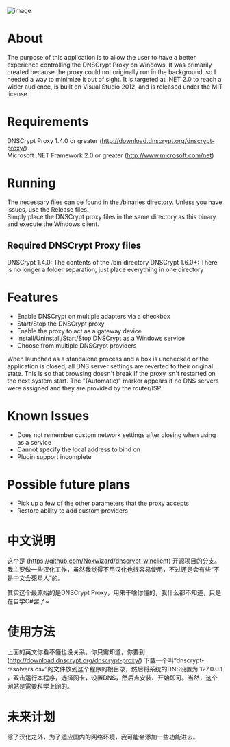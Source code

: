 ![image](https://raw.github.com/Noxwizard/dnscrypt-winclient/master/screenshot.png)

About
=====
The purpose of this application is to allow the user to have a better experience controlling the DNSCrypt Proxy on Windows. It was primarily created because the proxy could not originally run in the background, so I needed a way to minimize it out of sight. It is targeted at .NET 2.0 to reach a wider audience, is built on Visual Studio 2012, and is released under the MIT license.

Requirements
============
DNSCrypt Proxy 1.4.0 or greater (http://download.dnscrypt.org/dnscrypt-proxy/)  
Microsoft .NET Framework 2.0 or greater (http://www.microsoft.com/net)

Running
=======
The necessary files can be found in the /binaries directory. Unless you have issues, use the Release files.  
Simply place the DNSCrypt proxy files in the same directory as this binary and execute the Windows client.

Required DNSCrypt Proxy files
-----------------------------
DNSCrypt 1.4.0: The contents of the /bin directory
DNSCrypt 1.6.0+: There is no longer a folder separation, just place everything in one directory

Features
========
- Enable DNSCrypt on multiple adapters via a checkbox
- Start/Stop the DNSCrypt proxy
- Enable the proxy to act as a gateway device
- Install/Uninstall/Start/Stop DNSCrypt as a Windows service
- Choose from multiple DNSCrypt providers


When launched as a standalone process and a box is unchecked or the application is closed, all DNS server settings are reverted to their original state. This is so that browsing doesn't break if the proxy isn't restarted on the next system start. The "(Automatic)" marker appears if no DNS servers were assigned and they are provided by the router/ISP.

Known Issues
============
- Does not remember custom network settings after closing when using as a service
- Cannot specify the local address to bind on
- Plugin support incomplete

Possible future plans
=====================
- Pick up a few of the other parameters that the proxy accepts
- Restore ability to add custom providers

# 中文说明
这个是 (https://github.com/Noxwizard/dnscrypt-winclient) 开源项目的分支。我主要做一些汉化工作，虽然我觉得不用汉化也很容易使用，不过还是会有些“不是中文会死星人”的。

其实这个最原始的是DNSCrypt Proxy，用来干啥你懂的，我什么都不知道，只是在自学C#罢了~

# 使用方法
上面的英文你看不懂也没关系。你只需知道，你要到 (http://download.dnscrypt.org/dnscrypt-proxy/) 下载一个叫“dnscrypt-resolvers.csv”的文件放到这个程序的根目录，然后将系统的DNS设置为 127.0.0.1 ，双击运行本程序，选择网卡，设置DNS，然后点安装、开始即可。当然，这个网站是需要科学上网的。
 
# 未来计划
除了汉化之外，为了适应国内的网络环境，我可能会添加一些功能进去。